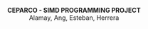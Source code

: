 <p style="text-align: center;">
  <strong>CEPARCO - SIMD PROGRAMMING PROJECT</strong>  
  <br>Alamay, Ang, Esteban, Herrera
</p>
